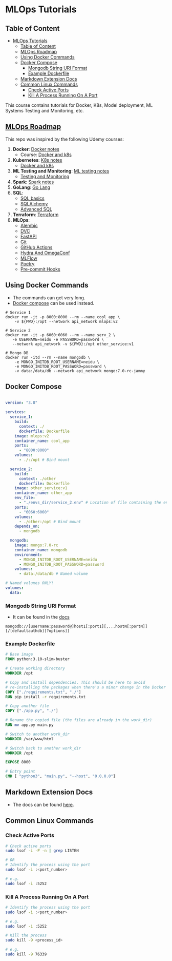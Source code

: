 # MLOps Tutorials

## Table of Content

- [MLOps Tutorials](#mlops-tutorials)
  - [Table of Content](#table-of-content)
  - [MLOps Roadmap](#mlops-roadmap)
  - [Using Docker Commands](#using-docker-commands)
  - [Docker Compose](#docker-compose)
    - [Mongodb String URI Format](#mongodb-string-uri-format)
    - [Example Dockerfile](#example-dockerfile)
  - [Markdown Extension Docs](#markdown-extension-docs)
  - [Common Linux Commands](#common-linux-commands)
    - [Check Active Ports](#check-active-ports)
    - [Kill A Process Running On A Port](#kill-a-process-running-on-a-port)

This course contains tutorials for Docker, K8s, Model deployment, ML Systems Testing and Monitoring, etc.

## [MLOps Roadmap](https://roadmap.sh/mlops)

This repo was inspired by the following Udemy courses:

1. **Docker**: [Docker notes](https://github.com/chineidu/MLOps_Tutorials/tree/main/docker_notes)
   - Course: [Docker and k8s](https://www.udemy.com/course/docker-kubernetes-the-practical-guide/learn/practice/1244330/summary#overview)
2. **Kubernetes**: [K8s notes](https://github.com/chineidu/MLOps_Tutorials/tree/main/k8s_notes)
   - [Docker and k8s](https://www.udemy.com/course/docker-kubernetes-the-practical-guide/learn/practice/1244330/summary#overview)
3. **ML Testing and Monitoring**: [ML testing notes](https://github.com/chineidu/MLOps_Tutorials/tree/main/ml_testing)
   - [Testing and Monitoring](https://www.udemy.com/course/draft/2122690/learn/lecture/17718922?start=645#overview)
4. **Spark**: [Spark notes](https://github.com/chineidu/MLOps_Tutorials/tree/main/spark_notes)
5. **GoLang**: [Go Lang](https://github.com/chineidu/MLOps_Tutorials/blob/main/main/README.md)
6. **SQL**:
   - [SQL basics](https://github.com/chineidu/MLOps_Tutorials/blob/main/other_notes/sql_notes/README_sql.md)
   - [SQLAlchemy](https://github.com/chineidu/MLOps_Tutorials/blob/main/other_notes/sql_notes/README_orm.md)
   - [Advanced SQL](https://github.com/chineidu/MLOps_Tutorials/blob/main/other_notes/sql_notes/ADVANCED_SQL.md)
7. **Terraform**: [Terraform](https://github.com/chineidu/MLOps_Tutorials/blob/main/other_notes/IaC/Terraform/README.md)
8. **MLOps**:
   - [Alembic](https://github.com/chineidu/MLOps_Tutorials/blob/main/other_notes/Alembic_notes/README.md)
   - [DVC](https://github.com/chineidu/MLOps_Tutorials/blob/main/other_notes/Automations/DVC/README.md)
   - [FastAPI](https://github.com/chineidu/MLOps_Tutorials/blob/main/other_notes/FastAPI/README.md)
   - [Git](https://github.com/chineidu/MLOps_Tutorials/blob/main/other_notes/others/git_readme.md)
   - [GitHub Actions](https://github.com/chineidu/MLOps_Tutorials/blob/main/other_notes/Automations/Github_actions/README.md)
   - [Hydra And OmegaConf](https://github.com/chineidu/MLOps_Tutorials/blob/main/other_notes/Automations/Hydra/README.md)
   - [MLFlow](https://github.com/chineidu/MLOps_Tutorials/blob/main/other_notes/MLFlow/README.md)
   - [Poetry](https://github.com/chineidu/MLOps_Tutorials/blob/main/other_notes/Poetry/README.md)
   - [Pre-commit Hooks](https://github.com/chineidu/MLOps_Tutorials/blob/main/other_notes/Automations/Pre_commit/README.md)

## Using Docker Commands

- The commands can get very long.
- [Docker compose](#docker-compose) can be used instead.

```shell
# Service 1
docker run -it -p 8000:8000 --rm --name cool_app \
    -v ${PWD}:/opt --network api_network mlops:v2

# Service 2
docker run -it -p 6060:6060 --rm --name serv_2 \
   -e USERNAME=neidu -e PASSWORD=password \
   --network api_network -v ${PWD}:/opt other_service:v1

# Mongo DB
docker run -itd --rm --name mongodb \
    -e MONGO_INITDB_ROOT_USERNAME=neidu \
    -e MONGO_INITDB_ROOT_PASSWORD=password \
    -v data:/data/db --network api_network mongo:7.0-rc-jammy
```

## Docker Compose

```yaml

version: "3.8"

services:
  service_1:
    build:
      context: ./
      dockerfile: Dockerfile
    image: mlops:v2
    container_name: cool_app
    ports:
      - "8000:8000"
    volumes:
      - ./:/opt # Bind mount

  service_2:
    build:
      context: ./other
      dockerfile: Dockerfile
    image: other_service:v1
    container_name: other_app
    env_file:
      - "./envs_dir/service_2.env" # Location of file containing the env vars
    ports:
      - "6060:6060"
    volumes:
      - ./other:/opt # Bind mount
    depends_on:
      - mongodb

  mongodb:
    image: mongo:7.0-rc
    container_name: mongodb
    environment:
      - MONGO_INITDB_ROOT_USERNAME=neidu
      - MONGO_INITDB_ROOT_PASSWORD=password
    volumes:
      - data:/data/db # Named volume

# Named volumes ONLY!
volumes:
  data:
```

### Mongodb String URI Format

- It can be found in the [docs](https://www.mongodb.com/docs/manual/reference/connection-string/)

```shell
mongodb://[username:password@]host1[:port1][,...hostN[:portN]][/[defaultauthdb][?options]]
```

### Example Dockerfile

```Dockerfile
# Base image
FROM python:3.10-slim-buster

# Create working directory
WORKDIR /opt

# Copy and install dependencies. This should be here to avoid
# re-installing the packages when there's a minor change in the Docker image.
COPY ["./requirements.txt", "./"]
RUN pip install -r requirements.txt

# Copy another file
COPY ["./app.py", "./"]

# Rename the copied file (the files are already in the work_dir)
RUN mv app.py main.py

# Switch to another work_dir
WORKDIR /var/www/html

# Switch back to another work_dir
WORKDIR /opt

EXPOSE 8000

# Entry point
CMD [ "python3", "main.py", "--host", "0.0.0.0"]
```

## Markdown Extension Docs

- The docs can be found [here](https://github.com/DavidAnson/markdownlint/blob/v0.32.1/README.md#configuration).

## Common Linux Commands

### Check Active Ports

```sh
# Check active ports
sudo lsof -i -P -n | grep LISTEN

# OR
# Identify the process using the port
sudo lsof -i :<port_number>

# e.g.
sudo lsof -i :5252
```

### Kill A Process Running On A Port

```sh
# Identify the process using the port
sudo lsof -i :<port_number>

# e.g.
sudo lsof -i :5252

# Kill the process
sudo kill -9 <process_id>

# e.g.
sudo kill -9 76339
```
